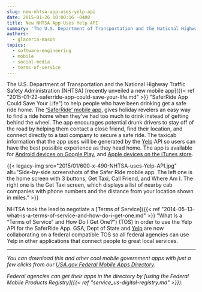 ```yaml
---
slug: new-nhtsa-app-uses-yelp-api
date: 2015-01-26 10:00:16 -0400
title: New NHTSA App Uses Yelp API
summary: 'The U.S. Department of Transportation and the National Highway Traffic Safety Administration (NHTSA) recently unveiled a new mobile app to help people who have been drinking get a safe ride home. The &lsquo;SaferRide’ mobile app, gives holiday revelers an easy way to find a ride home when they’ve had too much to drink instead of getting'
authors:
  - glaceria-mason
topics:
  - software-engineering
  - mobile
  - social-media
  - terms-of-service
---
```


The U.S. Department of Transportation and the National Highway Traffic Safety Administration (NHTSA) [recently unveiled a new mobile app]({{< ref "2015-01-22-saferride-app-could-save-your-life.md" >}} "SaferRide App Could Save Your Life") to help people who have been drinking get a safe ride home. The [‘SaferRide’ mobile app](https://one.nhtsa.gov/About-NHTSA/Press-Releases/SaferRide%E2%80%93app%E2%80%93and%E2%80%93new%E2%80%93data%E2%80%93highlight%E2%80%93holiday%E2%80%93drunk%E2%80%93driving%E2%80%93crackdown), gives holiday revelers an easy way to find a ride home when they’ve had too much to drink instead of getting behind the wheel. The app encourages potential drunk drivers to stay off of the road by helping them contact a close friend, find their location, and connect directly to a taxi company to secure a safe ride. The taxicab information that the app uses will be generated by the [Yelp](http://www.yelp.com/about) API so users can have the best possible experience as they head home. The app is available for [Android devices on Google Play](https://play.google.com/store/apps/details?id=com.nhtsa.SaferRide), and [Apple devices on the iTunes store](https://itunes.apple.com/us/app/saferride/id950774008?mt=8). 

{{< legacy-img src="2015/01/600-x-490-NHTSA-uses-Yelp-API.jpg" alt="Side-by-side screenshots of the Safer Ride mobile app. The left one is the home screen with 3 buttons, Get Taxi, Call Friend, and Where Am I. The right one is the Get Taxi screen, which displays a list of nearby cab companies with phone numbers and the distance from your location shown in miles." >}}

NHTSA took the lead to negotiate a [Terms of Service]({{< ref "2014-05-13-what-is-a-terms-of-service-and-how-do-i-get-one.md" >}} "What Is a “Terms of Service” and How Do I Get One?") (TOS) in order to use the Yelp API for the SaferRide App. GSA, Dept of State and [Yelp](http://www.yelp.com/about) are now collaborating on a federal compatible TOS so all federal agencies can use Yelp in other applications that connect people to great local services. 

* * *

_You can download this and other cool mobile government apps with just a few clicks from our [USA.gov Federal Mobile Apps Directory](http://www.usa.gov/mobileapps.shtml)._ 

_Federal agencies can get their apps in the directory by [using the Federal Mobile Products Registry]({{< ref "service_us-digital-registry.md" >}})._
